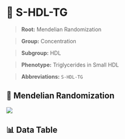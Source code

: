 # 🧪 S-HDL-TG

> **Root:** Mendelian Randomization

> **Group:** Concentration  

> **Subgroup:** HDL

> **Phenotype:** Triglycerides in Small HDL  

> **Abbreviations:** `S-HDL-TG`

## 🧬 Mendelian Randomization  

<img src="/MR/Figures/Inverse/S-HDL-TG.png"/>


## 📊 Data Table


<CsvTableMRI src="/MR/Data/Inverse/S-HDL-TG.csv"/>
